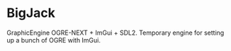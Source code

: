# BigJack
GraphicEngine OGRE-NEXT + ImGui + SDL2. Temporary engine for setting up a bunch of OGRE with ImGui.
